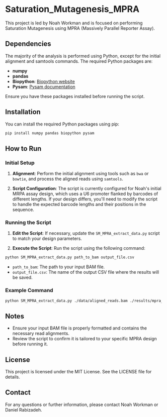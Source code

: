 # Saturation_Mutagenesis_MPRA

This project is led by Noah Workman and is focused on performing Saturation Mutagenesis using MPRA (Massively Parallel Reporter Assay).

## Dependencies

The majority of the analysis is performed using Python, except for the initial alignment and samtools commands. The required Python packages are:

- **numpy**
- **pandas**
- **Biopython**: [Biopython website](https://biopython.org/)
- **Pysam**: [Pysam documentation](https://pysam.readthedocs.io/en/latest/api.html)

Ensure you have these packages installed before running the script.

## Installation

You can install the required Python packages using pip:

```bash
pip install numpy pandas biopython pysam
```

## How to Run

### Initial Setup

1. **Alignment**: Perform the initial alignment using tools such as `bwa` or `bowtie`, and process the aligned reads using `samtools`.

2. **Script Configuration**: The script is currently configured for Noah's initial MRPA assay design, which uses a U6 promoter flanked by barcodes of different lengths. If your design differs, you'll need to modify the script to handle the expected barcode lengths and their positions in the sequence.

### Running the Script

1. **Edit the Script**: If necessary, update the `SM_MPRA_extract_data.py` script to match your design parameters.

2. **Execute the Script**: Run the script using the following command:

```bash
python SM_MPRA_extract_data.py path_to_bam output_file.csv
```
- `path_to_bam`: The path to your input BAM file.
- `output_file.csv`: The name of the output CSV file where the results will be saved.

### Example Command

```bash
python SM_MPRA_extract_data.py ./data/aligned_reads.bam ./results/mpra_output.csv
```

## Notes

- Ensure your input BAM file is properly formatted and contains the necessary read alignments.
- Review the script to confirm it is tailored to your specific MPRA design before running it.

## License

This project is licensed under the MIT License. See the LICENSE file for details.

## Contact

For any questions or further information, please contact Noah Workman or Daniel Rabizadeh. 

